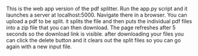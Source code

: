 This is the web app version of the pdf splitter.
Run the app.py script and it launches a server at localhost:5000.
Navigate there in a browser.
You can upload a pdf to be split.
it splits the file and then puts the individual pdf files into a zip file that you can then download. The page refreshes after 5 seconds so the download link is visible.
after downloading your files you can click the delete button and it clears out the split files so you can go again with a new input file.

